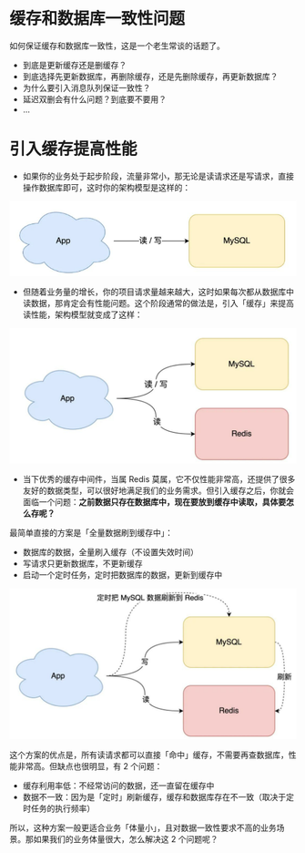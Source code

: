 # 缓存和数据库一致性问题

如何保证缓存和数据库一致性，这是一个老生常谈的话题了。

* 到底是更新缓存还是删缓存？
* 到底选择先更新数据库，再删除缓存，还是先删除缓存，再更新数据库？
* 为什么要引入消息队列保证一致性？
* 延迟双删会有什么问题？到底要不要用？
* ...

# 引入缓存提高性能

* 如果你的业务处于起步阶段，流量非常小，那无论是读请求还是写请求，直接操作数据库即可，这时你的架构模型是这样的：

![没有redis的架构模型](..\Resource\Redis\没有redis的架构模型.png)

* 但随着业务量的增长，你的项目请求量越来越大，这时如果每次都从数据库中读数据，那肯定会有性能问题。这个阶段通常的做法是，引入「缓存」来提高读性能，架构模型就变成了这样：

![有redis的架构模型](..\Resource\Redis\有redis的架构模型.png)

* 当下优秀的缓存中间件，当属 Redis 莫属，它不仅性能非常高，还提供了很多友好的数据类型，可以很好地满足我们的业务需求。但引入缓存之后，你就会面临一个问题：**之前数据只存在数据库中，现在要放到缓存中读取，具体要怎么存呢？**

最简单直接的方案是「全量数据刷到缓存中」：
* 数据库的数据，全量刷入缓存（不设置失效时间）
* 写请求只更新数据库，不更新缓存
* 启动一个定时任务，定时把数据库的数据，更新到缓存中

![数据更新到缓存](..\Resource\Redis\数据更新到缓存.png)


这个方案的优点是，所有读请求都可以直接「命中」缓存，不需要再查数据库，性能非常高。但缺点也很明显，有 2 个问题：

* 缓存利用率低：不经常访问的数据，还一直留在缓存中
* 数据不一致：因为是「定时」刷新缓存，缓存和数据库存在不一致（取决于定时任务的执行频率）

所以，这种方案一般更适合业务「体量小」，且对数据一致性要求不高的业务场景。那如果我们的业务体量很大，怎么解决这 2 个问题呢？

